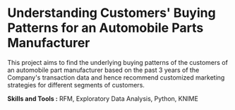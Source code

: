 # Understanding Customers' Buying Patterns for an Automobile Parts Manufacturer

This project aims to find the underlying buying patterns of the customers of an automobile part manufacturer based on the past 3 years of the Company's transaction data and hence recommend customized marketing strategies for different segments of customers.

**Skills and Tools :** RFM, Exploratory Data Analysis, Python, KNIME
